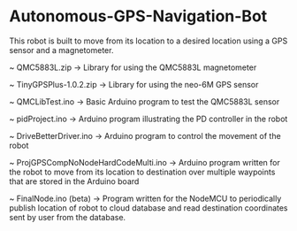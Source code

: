 # Autonomous-GPS-Navigation-Bot

This robot is built to move from its location to a desired location using a GPS sensor and a magnetometer.

~ QMC5883L.zip -> Library for using the QMC5883L magnetometer

~ TinyGPSPlus-1.0.2.zip -> Library for using the neo-6M GPS sensor

~ QMCLibTest.ino -> Basic Arduino program to test the QMC5883L sensor

~ pidProject.ino -> Arduino program illustrating the PD controller in the robot

~ DriveBetterDriver.ino -> Arduino program to control the movement of the robot

~ ProjGPSCompNoNodeHardCodeMulti.ino -> Arduino program written for the robot to move from its location to destination over multiple waypoints that are stored in the Arduino board

~ FinalNode.ino (beta) -> Program written for the NodeMCU to periodically publish location of robot to cloud database and read destination coordinates sent by user from the database.

